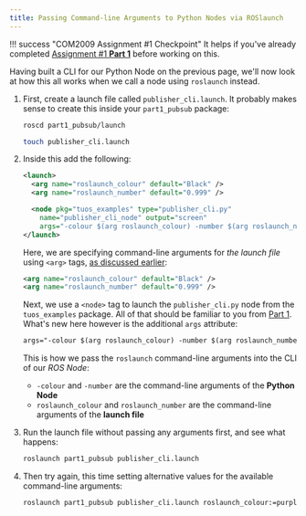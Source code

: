 ```yaml
---  
title: Passing Command-line Arguments to Python Nodes via ROSlaunch  
---  
```


!!! success "COM2009 Assignment #1 Checkpoint"
    It helps if you've already completed [Assignment #1 **Part 1**](../../com2009/assignment1/part1.md) before working on this.

Having built a CLI for our Python Node on the previous page, we'll now look at how this all works when we call a node using `roslaunch` instead. 

1. First, create a launch file called `publisher_cli.launch`. It probably makes sense to create this inside your `part1_pubsub` package:

    ```bash
    roscd part1_pubsub/launch
    ```
    ```bash
    touch publisher_cli.launch
    ```
    
1. Inside this add the following:

    ```xml
    <launch>
      <arg name="roslaunch_colour" default="Black" />
      <arg name="roslaunch_number" default="0.999" />

      <node pkg="tuos_examples" type="publisher_cli.py"
        name="publisher_cli_node" output="screen"
        args="-colour $(arg roslaunch_colour) -number $(arg roslaunch_number)" />
    </launch>
    ```

    Here, we are specifying command-line arguments for *the launch file* using `<arg>` tags, [as discussed earlier](./roslaunch-clas.md):

    ```xml
    <arg name="roslaunch_colour" default="Black" />
    <arg name="roslaunch_number" default="0.999" />    
    ```

    Next, we use a `<node>` tag to launch the `publisher_cli.py` node from the `tuos_examples` package. All of that should be familiar to you from [Part 1](../../com2009/assignment1/part1.md#package_attributes). What's new here however is the additional `args` attribute:

    ```xml
    args="-colour $(arg roslaunch_colour) -number $(arg roslaunch_number)"
    ```

    This is how we pass the `roslaunch` command-line arguments into the CLI of our *ROS Node*:

    * `-colour` and `-number` are the command-line arguments of the **Python Node**
    * `roslaunch_colour` and `roslaunch_number` are the command-line arguments of the **launch file**

1. Run the launch file without passing any arguments first, and see what happens:

    ```bash
    roslaunch part1_pubsub publisher_cli.launch
    ```

1. Then try again, this time setting alternative values for the available command-line arguments:

    ```bash
    roslaunch part1_pubsub publisher_cli.launch roslaunch_colour:=purple roslaunch_number:=4
    ```
